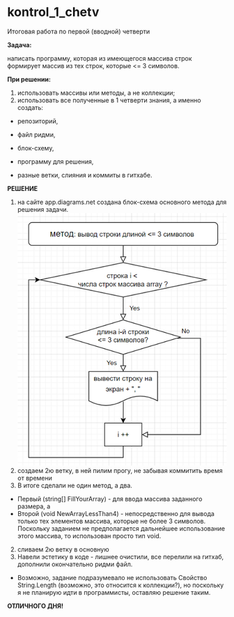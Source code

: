 # kontrol_1_chetv
Итоговая работа по первой (вводной) четверти

**Задача:** 

написать программу, которая из имеющегося массива строк формирует массив из тех строк, которые <= 3 символов. 

**При решении:**
1. использовать массивы или методы, а не коллекции;
1. использовать все полученные в 1 четверти знания, а именно создать:

* репозиторий,

* файл ридми,

* блок-схему,

* программу для решения,

* разные ветки, слияния и коммиты в гитхабе.

**РЕШЕНИЕ**

1. на сайте app.diagrams.net создана блок-схема основного метода для решения задачи. 
![Блок-схема](блок-схема.png)
1. создаем 2ю ветку, в ней пилим прогу, не забывая коммитить время от времени
1. В итоге сделали не один метод, а два. 
* Первый (string[] FillYourArray) - для ввода массива заданного размера, а 
* Второй (void NewArrayLessThan4) - непосредственно для вывода только тех элементов массива, которые не более 3 символов. Поскольку заданием не предполагается дальнейшее использование этого массива, то использован просто тип void. 
2. сливаем 2ю ветку в основную
2. Навели эстетику в коде - лишнее очистили, все перелили на гитхаб, дополнили окончательно ридми файл.
* Возможно, задание подразумевало не использовать Свойство String.Length (возможно, это относится к коллекции?), но поскольку я не планирую идти в программисты, оставляю решение таким.

**ОТЛИЧНОГО ДНЯ!**
